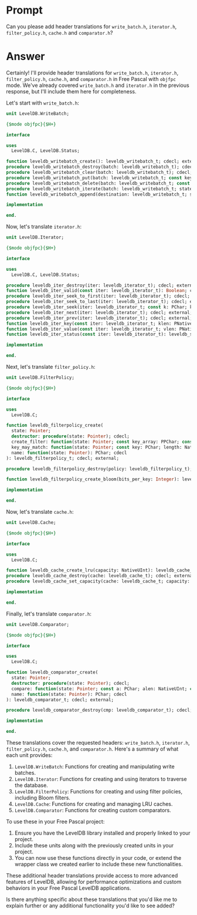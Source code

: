# Prompt

Can you please add header translations for `write_batch.h`, `iterator.h`, `filter_policy.h`, `cache.h` and `comparator.h`?

# Answer

Certainly! I'll provide header translations for `write_batch.h`, `iterator.h`, `filter_policy.h`, `cache.h`, and `comparator.h` in Free Pascal with `objfpc` mode. We've already covered `write_batch.h` and `iterator.h` in the previous response, but I'll include them here for completeness.

Let's start with `write_batch.h`:



```pascal
unit LevelDB.WriteBatch;

{$mode objfpc}{$H+}

interface

uses
  LevelDB.C, LevelDB.Status;

function leveldb_writebatch_create(): leveldb_writebatch_t; cdecl; external;
procedure leveldb_writebatch_destroy(batch: leveldb_writebatch_t); cdecl; external;
procedure leveldb_writebatch_clear(batch: leveldb_writebatch_t); cdecl; external;
procedure leveldb_writebatch_put(batch: leveldb_writebatch_t; const key: PChar; keylen: NativeUInt; const val: PChar; vallen: NativeUInt); cdecl; external;
procedure leveldb_writebatch_delete(batch: leveldb_writebatch_t; const key: PChar; keylen: NativeUInt); cdecl; external;
procedure leveldb_writebatch_iterate(batch: leveldb_writebatch_t; state: Pointer; put: procedure(state: Pointer; const key: PChar; keylen: NativeUInt; const val: PChar; vallen: NativeUInt); cdecl; deleted: procedure(state: Pointer; const key: PChar; keylen: NativeUInt); cdecl); cdecl; external;
function leveldb_writebatch_append(destination: leveldb_writebatch_t; source: leveldb_writebatch_t): leveldb_status_t; cdecl; external;

implementation

end.

```

Now, let's translate `iterator.h`:



```pascal
unit LevelDB.Iterator;

{$mode objfpc}{$H+}

interface

uses
  LevelDB.C, LevelDB.Status;

procedure leveldb_iter_destroy(iter: leveldb_iterator_t); cdecl; external;
function leveldb_iter_valid(const iter: leveldb_iterator_t): Boolean; cdecl; external;
procedure leveldb_iter_seek_to_first(iter: leveldb_iterator_t); cdecl; external;
procedure leveldb_iter_seek_to_last(iter: leveldb_iterator_t); cdecl; external;
procedure leveldb_iter_seek(iter: leveldb_iterator_t; const k: PChar; klen: NativeUInt); cdecl; external;
procedure leveldb_iter_next(iter: leveldb_iterator_t); cdecl; external;
procedure leveldb_iter_prev(iter: leveldb_iterator_t); cdecl; external;
function leveldb_iter_key(const iter: leveldb_iterator_t; klen: PNativeUInt): PChar; cdecl; external;
function leveldb_iter_value(const iter: leveldb_iterator_t; vlen: PNativeUInt): PChar; cdecl; external;
function leveldb_iter_status(const iter: leveldb_iterator_t): leveldb_status_t; cdecl; external;

implementation

end.

```

Next, let's translate `filter_policy.h`:



```pascal
unit LevelDB.FilterPolicy;

{$mode objfpc}{$H+}

interface

uses
  LevelDB.C;

function leveldb_filterpolicy_create(
  state: Pointer;
  destructor: procedure(state: Pointer); cdecl;
  create_filter: function(state: Pointer; const key_array: PPChar; const key_length_array: PNativeUInt; num_keys: Integer; filter_length: PNativeUInt): PChar; cdecl;
  key_may_match: function(state: Pointer; const key: PChar; length: NativeUInt; const filter: PChar; filter_length: NativeUInt): Boolean; cdecl;
  name: function(state: Pointer): PChar; cdecl
): leveldb_filterpolicy_t; cdecl; external;

procedure leveldb_filterpolicy_destroy(policy: leveldb_filterpolicy_t); cdecl; external;

function leveldb_filterpolicy_create_bloom(bits_per_key: Integer): leveldb_filterpolicy_t; cdecl; external;

implementation

end.

```

Now, let's translate `cache.h`:



```pascal
unit LevelDB.Cache;

{$mode objfpc}{$H+}

interface

uses
  LevelDB.C;

function leveldb_cache_create_lru(capacity: NativeUInt): leveldb_cache_t; cdecl; external;
procedure leveldb_cache_destroy(cache: leveldb_cache_t); cdecl; external;
procedure leveldb_cache_set_capacity(cache: leveldb_cache_t; capacity: NativeUInt); cdecl; external;

implementation

end.

```

Finally, let's translate `comparator.h`:



```pascal
unit LevelDB.Comparator;

{$mode objfpc}{$H+}

interface

uses
  LevelDB.C;

function leveldb_comparator_create(
  state: Pointer;
  destructor: procedure(state: Pointer); cdecl;
  compare: function(state: Pointer; const a: PChar; alen: NativeUInt; const b: PChar; blen: NativeUInt): Integer; cdecl;
  name: function(state: Pointer): PChar; cdecl
): leveldb_comparator_t; cdecl; external;

procedure leveldb_comparator_destroy(cmp: leveldb_comparator_t); cdecl; external;

implementation

end.

```

These translations cover the requested headers: `write_batch.h`, `iterator.h`, `filter_policy.h`, `cache.h`, and `comparator.h`. Here's a summary of what each unit provides:

1. `LevelDB.WriteBatch`: Functions for creating and manipulating write batches.
2. `LevelDB.Iterator`: Functions for creating and using iterators to traverse the database.
3. `LevelDB.FilterPolicy`: Functions for creating and using filter policies, including Bloom filters.
4. `LevelDB.Cache`: Functions for creating and managing LRU caches.
5. `LevelDB.Comparator`: Functions for creating custom comparators.

To use these in your Free Pascal project:

1. Ensure you have the LevelDB library installed and properly linked to your project.
2. Include these units along with the previously created units in your project.
3. You can now use these functions directly in your code, or extend the wrapper class we created earlier to include these new functionalities.

These additional header translations provide access to more advanced features of LevelDB, allowing for performance optimizations and custom behaviors in your Free Pascal LevelDB applications.

Is there anything specific about these translations that you'd like me to explain further or any additional functionality you'd like to see added?
